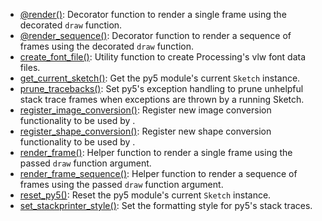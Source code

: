 * [@render()](py5functions_render): Decorator function to render a single frame using the decorated `draw` function.
* [@render_sequence()](py5functions_render_sequence): Decorator function to render a sequence of frames using the decorated `draw` function.
* [create_font_file()](py5functions_create_font_file): Utility function to create Processing's vlw font data files.
* [get_current_sketch()](py5functions_get_current_sketch): Get the py5 module's current `Sketch` instance.
* [prune_tracebacks()](py5functions_prune_tracebacks): Set py5's exception handling to prune unhelpful stack trace frames when exceptions are thrown by a running Sketch.
* [register_image_conversion()](py5functions_register_image_conversion): Register new image conversion functionality to be used by [](sketch_convert_image).
* [register_shape_conversion()](py5functions_register_shape_conversion): Register new shape conversion functionality to be used by [](sketch_convert_shape).
* [render_frame()](py5functions_render_frame): Helper function to render a single frame using the passed `draw` function argument.
* [render_frame_sequence()](py5functions_render_frame_sequence): Helper function to render a sequence of frames using the passed `draw` function argument.
* [reset_py5()](py5functions_reset_py5): Reset the py5 module's current `Sketch` instance.
* [set_stackprinter_style()](py5functions_set_stackprinter_style): Set the formatting style for py5's stack traces.
